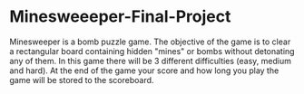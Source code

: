 # Minesweeeper-Final-Project
Minesweeper is a bomb puzzle game. The objective of the game is to clear a rectangular board containing hidden "mines" or bombs without detonating any of them. In this game there will be 3 different difficulties (easy, medium and hard). At the end of the game your score and how long you play the game will be stored to the scoreboard.
